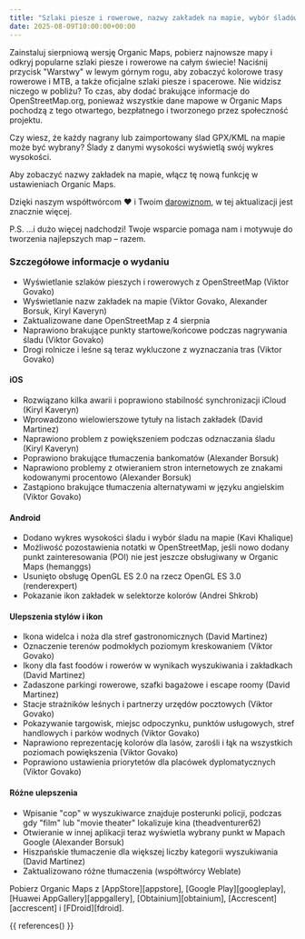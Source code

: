 ```yaml
---
title: "Szlaki piesze i rowerowe, nazwy zakładek na mapie, wybór śladów, wykres wysokości i więcej w sierpniowym wydaniu"
date: 2025-08-09T10:00:00+00:00
---
```


Zainstaluj sierpniową wersję Organic Maps, pobierz najnowsze mapy i odkryj popularne szlaki piesze i rowerowe na całym świecie! Naciśnij przycisk "Warstwy" w lewym górnym rogu, aby zobaczyć kolorowe trasy rowerowe i MTB, a także oficjalne szlaki piesze i spacerowe. Nie widzisz niczego w pobliżu? To czas, aby dodać brakujące informacje do OpenStreetMap.org, ponieważ wszystkie dane mapowe w Organic Maps pochodzą z tego otwartego, bezpłatnego i tworzonego przez społeczność projektu.

Czy wiesz, że każdy nagrany lub zaimportowany ślad GPX/KML na mapie może być wybrany? Ślady z danymi wysokości wyświetlą swój wykres wysokości.

Aby zobaczyć nazwy zakładek na mapie, włącz tę nową funkcję w ustawieniach Organic Maps.

Dzięki naszym współtwórcom ❤️ i Twoim [darowiznom](@/donate/index.pl.md), w tej aktualizacji jest znacznie więcej.

P.S. ...i dużo więcej nadchodzi! Twoje wsparcie pomaga nam i motywuje do tworzenia najlepszych map – razem.

### Szczegółowe informacje o wydaniu

- Wyświetlanie szlaków pieszych i rowerowych z OpenStreetMap (Viktor Govako)
- Wyświetlanie nazw zakładek na mapie (Viktor Govako, Alexander Borsuk, Kiryl Kaveryn)
- Zaktualizowane dane OpenStreetMap z 4 sierpnia
- Naprawiono brakujące punkty startowe/końcowe podczas nagrywania śladu (Viktor Govako)
- Drogi rolnicze i leśne są teraz wykluczone z wyznaczania tras (Viktor Govako)

#### iOS
- Rozwiązano kilka awarii i poprawiono stabilność synchronizacji iCloud (Kiryl Kaveryn)
- Wprowadzono wielowierszowe tytuły na listach zakładek (David Martinez)
- Naprawiono problem z powiększeniem podczas odznaczania śladu (Kiryl Kaveryn)
- Poprawiono brakujące tłumaczenia bankomatów (Alexander Borsuk)
- Naprawiono problemy z otwieraniem stron internetowych ze znakami kodowanymi procentowo (Alexander Borsuk)
- Zastąpiono brakujące tłumaczenia alternatywami w języku angielskim (Viktor Govako)

#### Android
- Dodano wykres wysokości śladu i wybór śladu na mapie (Kavi Khalique)
- Możliwość pozostawienia notatki w OpenStreetMap, jeśli nowo dodany punkt zainteresowania (POI) nie jest jeszcze obsługiwany w Organic Maps (hemanggs)
- Usunięto obsługę OpenGL ES 2.0 na rzecz OpenGL ES 3.0 (renderexpert)
- Pokazanie ikon zakładek w selektorze kolorów (Andrei Shkrob)

#### Ulepszenia stylów i ikon
- Ikona widelca i noża dla stref gastronomicznych (David Martinez)
- Oznaczenie terenów podmokłych poziomym kreskowaniem (Viktor Govako)
- Ikony dla fast foodów i rowerów w wynikach wyszukiwania i zakładkach (David Martinez)
- Zadaszone parkingi rowerowe, szafki bagażowe i escape roomy (David Martinez)
- Stacje strażników leśnych i partnerzy urzędów pocztowych (Viktor Govako)
- Pokazywanie targowisk, miejsc odpoczynku, punktów usługowych, stref handlowych i parków wodnych (Viktor Govako)
- Naprawiono reprezentację kolorów dla lasów, zarośli i łąk na wszystkich poziomach powiększenia (Viktor Govako)
- Poprawiono ustawienia priorytetów dla placówek dyplomatycznych (Viktor Govako)

#### Różne ulepszenia
- Wpisanie "cop" w wyszukiwarce znajduje posterunki policji, podczas gdy "film" lub "movie theater" lokalizuje kina (theadventurer62)
- Otwieranie w innej aplikacji teraz wyświetla wybrany punkt w Mapach Google (Alexander Borsuk)
- Hiszpańskie tłumaczenie dla większej liczby kategorii wyszukiwania (David Martinez)
- Zaktualizowano różne tłumaczenia (współtwórcy Weblate)

Pobierz Organic Maps z [AppStore][appstore], [Google Play][googleplay], [Huawei AppGallery][appgallery], [Obtainium][obtainium], [Accrescent][accrescent] i [FDroid][fdroid].

{{ references() }}
